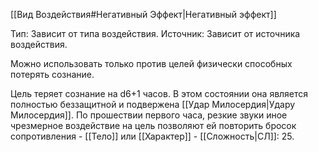 [[Вид Воздействия#Негативный Эффект|Негативный эффект]]

Тип: Зависит от типа воздействия.
Источник: Зависит от источника воздействия.

Можно использовать только против целей физически способных потерять сознание.

Цель теряет сознание на d6+1 часов. В этом состоянии она является полностью беззащитной и подвержена [[Удар Милосердия|Удару Милосердия]]. По прошествии первого часа, резкие звуки иное чрезмерное воздействие на цель позволяют ей повторить бросок сопротивления - [[Тело]] или [[Характер]] - [[Сложность|СЛ]]: 25. 